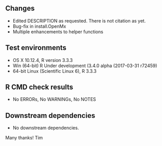## Changes
* Edited DESCRIPTION as requested. There is not citation as yet.
* Bug-fix in install.OpenMx
* Multiple enhancements to helper functions

## Test environments
* OS X 10.12.4, R version 3.3.3
* Win (64-bit) R Under development (3.4.0 alpha (2017-03-31 r72459)
* 64-bit Linux (Scientific Linux 6), R 3.3.3

## R CMD check results
* No ERRORs, No WARNINGs, No NOTES

## Downstream dependencies
* No downstream dependencies.

Many thanks!
Tim